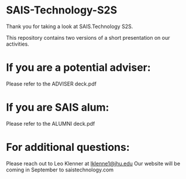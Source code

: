 # SAIS-Technology-S2S

Thank you for taking a look at SAIS.Technology S2S.

This repository contains two versions of a short presentation on our activities.

# If you are a potential adviser:

Please refer to the ADVISER deck.pdf

# If you are SAIS alum:

Please refer to the ALUMNI deck.pdf

# For additional questions:

Please reach out to Leo Klenner at lklenne1@jhu.edu
Our website will be coming in September to saistechnology.com
